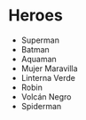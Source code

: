 # Heroes

* Superman
* Batman
* Aquaman
* Mujer Maravilla
* Linterna Verde
* Robin
* Volcán Negro
* Spiderman
